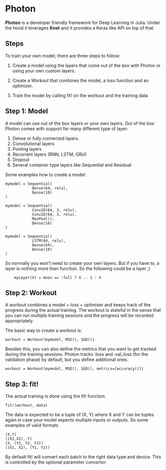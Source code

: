 # Photon

**Photon** is a developer friendly framework for Deep Learning in Julia.
Under the hood it leverages **Knet** and it provides a Keras like API on top of that.


## Steps
To train your own model, there are three steps to follow:

1) Create a model using the layers that come out of the box with Photon or using
your own custom layers.

2) Create a *Workout* that combines the model, a loss function and an optimizer.

3) Train the model by calling fit! on the workout and the training data


## Step 1: Model
A model can use out of the box layers or your own layers. Out of the box Photon comes
with support for many different type of layer:

1) Dense or fully connected layers.
2) Convolutional layers
3) Pooling layers
4) Recurrent layers (RNN, LSTM, GRU)
5) Dropout
6) Several container type layers like Sequential and Residual


Some examples how to create a model:

```
mymodel = Sequential(
            Dense(64, relu),
            Dense(10)
)
```

```
mymodel = Sequential(
            Conv2D(64, 3, relu),
            Conv2D(64, 3, relu),
            MaxPool(),
            Dense(10)
)
```

```
mymodel = Sequential(
            LSTM(64, relu),
            Dense(64),
            Dense(10)
)
```


So normally you won't need to create your own layers. But if you have to, a layer
is nothing more than function. So the following could be a layer ;)

```
    myLayer(X) = moon == :full ? X .- 1 : X
```


## Step 2: Workout
A workout combines a model + loss + optimiser and keeps track of the progress
during the actual training. The workout is stateful in the sense that you can run
multiple training sessions and the progress will be recorded appropriately.   

The basic way to create a workout is:

```
workout = Workout(mymodel, MSE(), SGD())
```

Besides this, you can also define the metrics that you want to get tracked during
the training sessions. Photon tracks :loss and :val_loss (for the validation phase) by
default, but you define additional ones.

```
workout = Workout(mymodel, MSE(), SGD(), metrics=[accuracy()])
```


## Step 3: fit!
The actual training is done using the fit! function.

```
fit!(workout, data)
```

The data is expected to be a tuple of (X, Y) where X and Y can be tuples again in case
your model expects multiple inputs or outputs. So some examples of valid formats

```
(X,Y)
((X2,X2), Y)
(X, (Y1, Y2, Y3))
((X1, X2), (Y1, Y2))
```

By default fit! will convert each batch to the right data type and device. This is
controlled by the optional parameter *convertor*.
